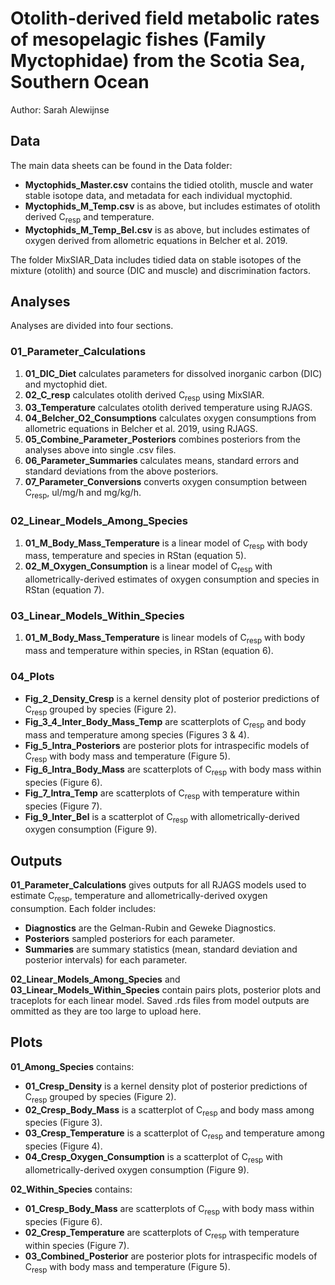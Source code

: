 # Otolith-derived field metabolic rates of mesopelagic fishes (Family Myctophidae) from the Scotia Sea, Southern Ocean

Author: Sarah Alewijnse

## Data

The main data sheets can be found in the Data folder:
* **Myctophids_Master.csv** contains the tidied otolith, muscle and water stable isotope data, and metadata for each individual myctophid.
* **Myctophids_M_Temp.csv** is as above, but includes estimates of otolith derived C<sub>resp</sub> and temperature.
* **Myctophids_M_Temp_Bel.csv** is as above, but includes estimates of oxygen derived from allometric equations in Belcher et al. 2019.

The folder MixSIAR_Data includes tidied data on stable isotopes of the mixture (otolith) and source (DIC and muscle) and discrimination factors.

## Analyses

Analyses are divided into four sections.

### 01_Parameter_Calculations
1. **01_DIC_Diet** calculates parameters for dissolved inorganic carbon (DIC) and myctophid diet.
2. **02_C_resp** calculates otolith derived C<sub>resp</sub> using MixSIAR.
3. **03_Temperature** calculates otolith derived temperature using RJAGS.
4. **04_Belcher_O2_Consumptions** calculates oxygen consumptions from allometric equations in Belcher et al. 2019, using RJAGS.
5. **05_Combine_Parameter_Posteriors** combines posteriors from the analyses above into single .csv files.
6. **06_Parameter_Summaries** calculates means, standard errors and standard deviations from the above posteriors.
7. **07_Parameter_Conversions** converts oxygen consumption between C<sub>resp</sub>, ul/mg/h and mg/kg/h.

### 02_Linear_Models_Among_Species
1. **01_M_Body_Mass_Temperature** is a linear model of C<sub>resp</sub> with body mass, temperature and species in RStan (equation 5).
2. **02_M_Oxygen_Consumption** is a linear model of C<sub>resp</sub> with allometrically-derived estimates of oxygen consumption and species in RStan (equation 7).

### 03_Linear_Models_Within_Species
1. **01_M_Body_Mass_Temperature** is linear models of C<sub>resp</sub> with body mass and temperature within species, in RStan (equation 6).

### 04_Plots

* **Fig_2_Density_Cresp** is a kernel density plot of posterior predictions of C<sub>resp</sub> grouped by species (Figure 2).
* **Fig_3_4_Inter_Body_Mass_Temp** are scatterplots of C<sub>resp</sub> and body mass and temperature among species (Figures 3 & 4).
* **Fig_5_Intra_Posteriors** are posterior plots for intraspecific models of C<sub>resp</sub> with body mass and temperature (Figure 5).
* **Fig_6_Intra_Body_Mass** are scatterplots of C<sub>resp</sub> with body mass within species (Figure 6).
* **Fig_7_Intra_Temp** are scatterplots of C<sub>resp</sub> with temperature within species (Figure 7).
* **Fig_9_Inter_Bel** is a scatterplot of C<sub>resp</sub> with allometrically-derived oxygen consumption (Figure 9).

## Outputs

**01_Parameter_Calculations** gives outputs for all RJAGS models used to estimate C<sub>resp</sub>, temperature and allometrically-derived oxygen consumption.
Each folder includes:
* **Diagnostics** are the Gelman-Rubin and Geweke Diagnostics.
* **Posteriors** sampled posteriors for each parameter.
* **Summaries** are summary statistics (mean, standard deviation and posterior intervals) for each parameter.

**02_Linear_Models_Among_Species** and **03_Linear_Models_Within_Species** contain pairs plots, posterior plots and traceplots for each linear model.
Saved .rds files from model outputs are ommitted as they are too large to upload here.

## Plots

**01_Among_Species** contains:
* **01_Cresp_Density** is a kernel density plot of posterior predictions of C<sub>resp</sub> grouped by species (Figure 2).
* **02_Cresp_Body_Mass** is a scatterplot of C<sub>resp</sub> and body mass among species (Figure 3).
* **03_Cresp_Temperature** is a scatterplot of C<sub>resp</sub> and temperature among species (Figure 4).
* **04_Cresp_Oxygen_Consumption** is a scatterplot of C<sub>resp</sub> with allometrically-derived oxygen consumption (Figure 9).

**02_Within_Species** contains:
* **01_Cresp_Body_Mass** are scatterplots of C<sub>resp</sub> with body mass within species (Figure 6).
* **02_Cresp_Temperature** are scatterplots of C<sub>resp</sub> with temperature within species (Figure 7).
* **03_Combined_Posterior** are posterior plots for intraspecific models of C<sub>resp</sub> with body mass and temperature (Figure 5).